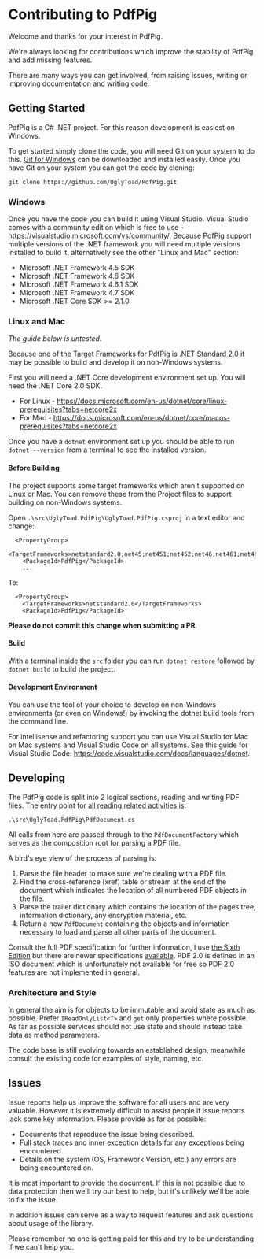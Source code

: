 # Contributing to PdfPig #

Welcome and thanks for your interest in PdfPig.

We're always looking for contributions which improve the stability of PdfPig and add missing features.

There are many ways you can get involved, from raising issues, writing or improving documentation and writing code.

## Getting Started ##

PdfPig is a C# .NET project. For this reason development is easiest on Windows.

To get started simply clone the code, you will need Git on your system to do this. [Git for Windows](https://gitforwindows.org/) can be downloaded and installed easily. Once you have Git on your system you can get the code by cloning:

```git clone https://github.com/UglyToad/PdfPig.git```

### Windows ###

Once you have the code you can build it using Visual Studio. Visual Studio comes with a community edition which is free to use - https://visualstudio.microsoft.com/vs/community/. Because PdfPig support multiple versions of the .NET framework you will need multiple versions installed to build it, alternatively see the other "Linux and Mac" section:

+ Microsoft .NET Framework 4.5 SDK
+ Microsoft .NET Framework 4.6 SDK
+ Microsoft .NET Framework 4.6.1 SDK
+ Microsoft .NET Framework 4.7 SDK
+ Microsoft .NET Core SDK >= 2.1.0

### Linux and Mac ###

*The guide below is untested*.

Because one of the Target Frameworks for PdfPig is .NET Standard 2.0 it may be possible to build and develop it on non-Windows systems.

First you will need a .NET Core development environment set up. You will need the .NET Core 2.0 SDK.

+ For Linux - https://docs.microsoft.com/en-us/dotnet/core/linux-prerequisites?tabs=netcore2x
+ For Mac - https://docs.microsoft.com/en-us/dotnet/core/macos-prerequisites?tabs=netcore2x

Once you have a `dotnet` environment set up you should be able to run `dotnet --version` from a terminal to see the installed version.

#### Before Building ####

The project supports some target frameworks which aren't supported on Linux or Mac. You can remove these from the Project files to support building on non-Windows systems.

Open `.\src\UglyToad.PdfPig\UglyToad.PdfPig.csproj` in a text editor and change:

```
  <PropertyGroup>
    <TargetFrameworks>netstandard2.0;net45;net451;net452;net46;net461;net462;net47;net6.0</TargetFrameworks>
    <PackageId>PdfPig</PackageId>
    ...
```

To:

```
  <PropertyGroup>
    <TargetFrameworks>netstandard2.0</TargetFrameworks>
    <PackageId>PdfPig</PackageId>
```
**Please do not commit this change when submitting a PR**.

#### Build ####

With a terminal inside the `src` folder you can run `dotnet restore` followed by `dotnet build` to build the project.

#### Development Environment ####

You can use the tool of your choice to develop on non-Windows environments (or even on Windows!) by invoking the dotnet build tools from the command line.

For intellisense and refactoring support you can use Visual Studio for Mac on Mac systems and Visual Studio Code on all systems. See this guide for Visual Studio Code: https://code.visualstudio.com/docs/languages/dotnet.

## Developing ##

The PdfPig code is split into 2 logical sections, reading and writing PDF files. The entry point for [all reading related activities is](https://github.com/UglyToad/PdfPig/blob/master/src/UglyToad.PdfPig/PdfDocument.cs):

```.\src\UglyToad.PdfPig\PdfDocument.cs```

All calls from here are passed through to the `PdfDocumentFactory` which serves as the composition root for parsing a PDF file.

A bird's eye view of the process of parsing is:

1. Parse the file header to make sure we're dealing with a PDF file.
2. Find the cross-reference (xref) table or stream at the end of the document which indicates the location of all numbered PDF objects in the file.
3. Parse the trailer dictionary which contains the location of the pages tree, information dictionary, any encryption material, etc.
4. Return a new `PdfDocument` containing the objects and information necessary to load and parse all other parts of the document.

Consult the full PDF specification for further information, I use [the Sixth Edition](https://www.adobe.com/content/dam/acom/en/devnet/pdf/pdf_reference_archive/pdf_reference_1-7.pdf) but there are newer specifications [available](https://www.adobe.com/content/dam/acom/en/devnet/pdf/pdfs/PDF32000_2008.pdf). PDF 2.0 is defined in an ISO document which is unfortunately not available for free so PDF 2.0 features are not implemented in general.

### Architecture and Style ###

In general the aim is for objects to be immutable and avoid state as much as possible. Prefer `IReadOnlyList<T>` and `get` only properties where possible. As far as possible services should not use state and should instead take data as method parameters.

The code base is still evolving towards an established design, meanwhile consult the existing code for examples of style, naming, etc.

## Issues ##

Issue reports help us improve the software for all users and are very valuable. However it is extremely difficult to assist people if issue reports lack some key information. Please provide as far as possible:

+ Documents that reproduce the issue being described.
+ Full stack traces and inner exception details for any exceptions being encountered.
+ Details on the system (OS, Framework Version, etc.) any errors are being encountered on.

It is most important to provide the document. If this is not possible due to data protection then we'll try our best to help, but it's unlikely we'll be able to fix the issue.

In addition issues can serve as a way to request features and ask questions about usage of the library.

Please remember no one is getting paid for this and try to be understanding if we can't help you.